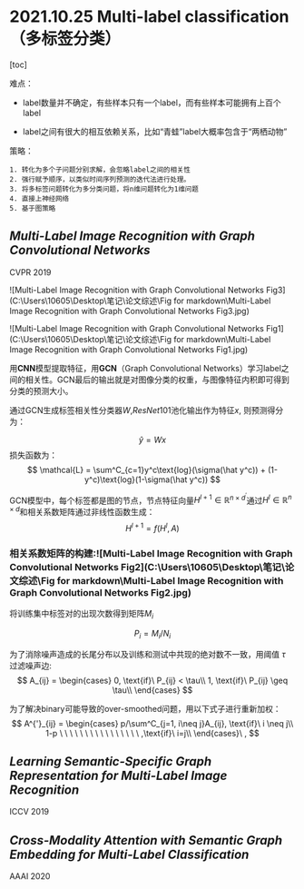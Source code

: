 # 2021.10.25 Multi-label classification（多标签分类）

[toc]

难点：

- label数量并不确定，有些样本只有一个label，而有些样本可能拥有上百个label

- label之间有很大的相互依赖关系，比如“青蛙”label大概率包含于“两栖动物”

策略：

	1. 转化为多个子问题分别求解，会忽略label之间的相关性
 	2. 强行赋予顺序，以类似时间序列预测的迭代法进行处理。
 	3. 将多标签问题转化为多分类问题，将n维问题转化为1维问题
 	4. 直接上神经网络
 	5. 基于图策略







## *Multi-Label Image Recognition with Graph Convolutional Networks*

CVPR 2019

![Multi-Label Image Recognition with Graph Convolutional Networks Fig3](C:\Users\10605\Desktop\笔记\论文综述\Fig for markdown\Multi-Label Image Recognition with Graph Convolutional Networks Fig3.jpg)

![Multi-Label Image Recognition with Graph Convolutional Networks Fig1](C:\Users\10605\Desktop\笔记\论文综述\Fig for markdown\Multi-Label Image Recognition with Graph Convolutional Networks Fig1.jpg)

用**CNN**模型提取特征，用**GCN**（Graph Convolutional Networks）学习label之间的相关性。GCN最后的输出就是对图像分类的权重，与图像特征内积即可得到分类的预测大小。

通过GCN生成标签相关性分类器$W$,$ResNet101$池化输出作为特征$x$, 则预测得分为：

$$
\hat{y} = Wx
$$
损失函数为：
$$
\mathcal{L} = \sum^C_{c=1}y^c\text{log}(\sigma(\hat y^c)) + (1-y^c)\text{log}(1-\sigma(\hat y^c))
$$

GCN模型中，每个标签都是图的节点，节点特征向量$H^{l+1} \in \mathbb{R}^{n \times d^{'}}$​​​ 通过$H^l \in \mathbb{R}^{n \times d}$​​​​​和相关系数矩阵通过非线性函数生成：
$$
H^{l+1} = f(H^l, A)
$$


### 相关系数矩阵的构建:![Multi-Label Image Recognition with Graph Convolutional Networks Fig2](C:\Users\10605\Desktop\笔记\论文综述\Fig for markdown\Multi-Label Image Recognition with Graph Convolutional Networks Fig2.jpg)

将训练集中标签对的出现次数得到矩阵$M_i$​

$$
P_i = M_i/N_i
$$

为了消除噪声造成的长尾分布以及训练和测试中共现的绝对数不一致，用阈值 $\tau$ ​过滤噪声边:
$$
A_{ij} = \begin{cases} 0, \text{if}\ P_{ij} < \tau\\ 1, \text{if}\ P_{ij} \geq \tau\\ \end{cases}
$$

为了解决binary可能导致的over-smoothed问题，用以下式子进行重新加权：
$$
A^{'}_{ij} = \begin{cases} p/\sum^C_{j=1, i\neq j}A_{ij}, \text{if}\  i \neq j\\ 1-p \ \ \ \ \ \ \ \ \ \ \ \ \ \ \ \ ,\text{if}\  i=j\\ \end{cases}\ ,
$$






## *Learning Semantic-Specific Graph Representation for Multi-Label Image Recognition*

ICCV 2019

 

## *Cross-Modality Attention with Semantic Graph Embedding for Multi-Label Classification*

AAAI 2020


